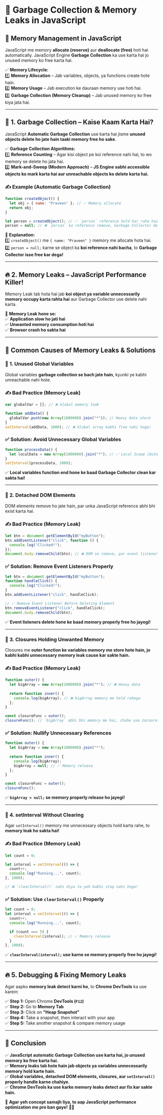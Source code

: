 # 🚀 **Garbage Collection & Memory Leaks in JavaScript**  

## 🧐 **Memory Management in JavaScript**  
JavaScript me memory **allocate (reserve)** aur **deallocate (free)** hoti hai automatically. JavaScript Engine **Garbage Collection** ka use karta hai jo unused memory ko free karta hai.  

✅ **Memory Lifecycle:**  
1️⃣ **Memory Allocation** – Jab variables, objects, ya functions create hote hain.  
2️⃣ **Memory Usage** – Jab execution ke dauraan memory use hoti hai.  
3️⃣ **Garbage Collection (Memory Cleanup)** – Jab unused memory ko free kiya jata hai.  

---

## 🔹 **1. Garbage Collection – Kaise Kaam Karta Hai?**  
JavaScript **Automatic Garbage Collection** use karta hai jisme **unused objects delete ho jate hain taaki memory free ho sake**.  

✅ **Garbage Collection Algorithms:**  
1️⃣ **Reference Counting** – Agar kisi object pe koi reference nahi hai, to wo memory se delete ho jata hai.  
2️⃣ **Mark-and-Sweep (Modern Approach)** – **JS Engine sabhi accessible objects ko mark karta hai aur unreachable objects ko delete karta hai.**  

### ✍ **Example (Automatic Garbage Collection)**
```js
function createObject() {
  let obj = { name: "Praveen" }; // ✅ Memory allocate
  return obj;
}

let person = createObject(); // ✅ `person` reference hold kar raha hai
person = null; // ❌ `person` ka reference remove, Garbage Collector delete karega
```
🔹 **Explanation:**  
1️⃣ `createObject()` me `{ name: "Praveen" }` memory me allocate hota hai.  
2️⃣ `person = null;` karne se object ka **koi reference nahi bacha**, to **Garbage Collector isse free kar dega!**  

---

## 🔥 **2. Memory Leaks – JavaScript Performance Killer!**  
Memory Leak tab hota hai jab **koi object ya variable unnecessarily memory occupy karta rahta hai** aur Garbage Collector use delete nahi karta.  

🔴 **Memory Leak hone se:**  
✅ **Application slow ho jati hai**  
✅ **Unwanted memory consumption hoti hai**  
✅ **Browser crash ho sakta hai**  

---

## 🔹 **Common Causes of Memory Leaks & Solutions**  

### 🛑 **1. Unused Global Variables**  
Global variables **garbage collection se bach jate hain**, kyunki ye kabhi unreachable nahi hote.  

### ✍ **Bad Practice (Memory Leak)**
```js
var globalVar = []; // ❌ Global memory leak

function addData() {
  globalVar.push(new Array(1000000).join("*")); // Heavy data store
}
setInterval(addData, 1000); // ❌ Global array kabhi free nahi hoga!
```
### ✅ **Solution: Avoid Unnecessary Global Variables**
```js
function processData() {
  let localData = new Array(1000000).join("*"); // ✅ Local Scope (Automatic Cleanup)
}
setInterval(processData, 1000);
```
✅ **Local variables function end hone ke baad Garbage Collector clean kar sakta hai!**  

---

### 🛑 **2. Detached DOM Elements**  
DOM elements remove ho jate hain, par unka JavaScript reference abhi bhi exist karta hai.  

### ✍ **Bad Practice (Memory Leak)**
```js
let btn = document.getElementById("myButton");
btn.addEventListener("click", function () {
  console.log("Clicked!");
});
document.body.removeChild(btn); // ❌ DOM se remove, par event listener memory me rahega!
```
### ✅ **Solution: Remove Event Listeners Properly**
```js
let btn = document.getElementById("myButton");
function handleClick() {
  console.log("Clicked!");
}
btn.addEventListener("click", handleClick);

// ✅ Remove Event Listener Before Deleting Element
btn.removeEventListener("click", handleClick);
document.body.removeChild(btn);
```
✅ **Event listeners delete hone ke baad memory properly free ho jayegi!**  

---

### 🛑 **3. Closures Holding Unwanted Memory**  
Closures me **outer function ke variables memory me store hote hain, jo kabhi kabhi unnecessary memory leak cause kar sakte hain.**  

### ✍ **Bad Practice (Memory Leak)**
```js
function outer() {
  let bigArray = new Array(1000000).join("*"); // ❌ Heavy data
  
  return function inner() {
    console.log(bigArray); // ❌ bigArray memory me hold rahega
  };
}

const closureFunc = outer();
closureFunc(); // `bigArray` abhi bhi memory me hai, chahe use zaroorat na ho!
```
### ✅ **Solution: Nullify Unnecessary References**
```js
function outer() {
  let bigArray = new Array(1000000).join("*");
  
  return function inner() {
    console.log(bigArray);
    bigArray = null; // ✅ Memory release
  };
}

const closureFunc = outer();
closureFunc();
```
✅ **`bigArray = null;` se memory properly release ho jayegi!**  

---

### 🛑 **4. setInterval Without Clearing**  
Agar `setInterval()` memory me unnecessary objects hold karta rahe, to **memory leak ho sakta hai!**  

### ✍ **Bad Practice (Memory Leak)**
```js
let count = 0;

let interval = setInterval(() => {
  count++;
  console.log("Running...", count);
}, 1000);

// ❌ `clearInterval()` nahi diya to yeh kabhi stop nahi hoga!
```
### ✅ **Solution: Use `clearInterval()` Properly**
```js
let count = 0;
let interval = setInterval(() => {
  count++;
  console.log("Running...", count);

  if (count === 5) {
    clearInterval(interval); // ✅ Memory release
  }
}, 1000);
```
✅ **`clearInterval(interval);` use karne se memory properly free ho jayegi!**  

---

## 🔥 **5. Debugging & Fixing Memory Leaks**  
Agar aapko **memory leak detect karni ho**, to **Chrome DevTools** ka use karein:  

✅ **Step 1:** Open Chrome **DevTools (`F12`)**  
✅ **Step 2:** Go to **Memory Tab**  
✅ **Step 3:** Click on **"Heap Snapshot"**  
✅ **Step 4:** Take a snapshot, then interact with your app  
✅ **Step 5:** Take another snapshot & compare memory usage  

---

## 🚀 **Conclusion**  
✅ **JavaScript automatic Garbage Collection use karta hai, jo unused memory ko free karta hai.**  
✅ **Memory leaks tab hote hain jab objects ya variables unnecessarily memory hold karte hain.**  
✅ **Global variables, detached DOM elements, closures, aur `setInterval()` properly handle karne chahiye.**  
✅ **Chrome DevTools ka use karke memory leaks detect aur fix kar sakte hain.**  

🧠 **Agar yeh concept samajh liya, to aap JavaScript performance optimization me pro ban gaye!** 🚀🔥